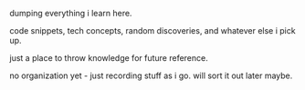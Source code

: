 dumping everything i learn here. 

code snippets, tech concepts, random discoveries, and whatever else i pick up. 

just a place to throw knowledge for future reference.

no organization yet - just recording stuff as i go. will sort it out later maybe.
